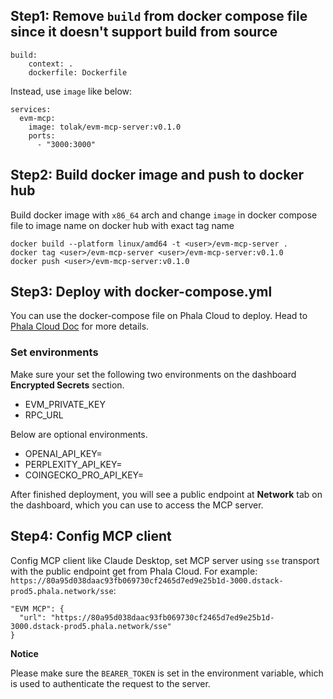 ## Step1: Remove `build` from docker compose file since it doesn't support build from source

```
build:
    context: .
    dockerfile: Dockerfile
```

Instead, use `image` like below:

```
services:
  evm-mcp:
    image: tolak/evm-mcp-server:v0.1.0
    ports:
      - "3000:3000"
```

## Step2: Build docker image and push to docker hub

Build docker image with `x86_64` arch and change `image` in docker compose file to image name on docker hub with exact tag name

```
docker build --platform linux/amd64 -t <user>/evm-mcp-server .
docker tag <user>/evm-mcp-server <user>/evm-mcp-server:v0.1.0
docker push <user>/evm-mcp-server:v0.1.0
```

## Step3: Deploy with docker-compose.yml

You can use the docker-compose file on Phala Cloud to deploy. Head to [Phala Cloud Doc](https://docs.phala.network/phala-cloud/getting-started) for more details.

### Set environments

Make sure your set the following two environments on the dashboard **Encrypted Secrets** section.

- EVM_PRIVATE_KEY
- RPC_URL

Below are optional environments.

- OPENAI_API_KEY=
- PERPLEXITY_API_KEY=
- COINGECKO_PRO_API_KEY=

After finished deployment, you will see a public endpoint at **Network** tab on the dashboard, which you can use to access the MCP server.

## Step4: Config MCP client

Config MCP client like Claude Desktop, set MCP server using `sse` transport with the public endpoint get from Phala Cloud. For example: `https://80a95d038daac93fb069730cf2465d7ed9e25b1d-3000.dstack-prod5.phala.network/sse`:

```
"EVM MCP": {
  "url": "https://80a95d038daac93fb069730cf2465d7ed9e25b1d-3000.dstack-prod5.phala.network/sse"
}
```

**Notice**

Please make sure the `BEARER_TOKEN` is set in the environment variable, which is used to authenticate the request to the server.
